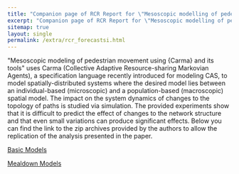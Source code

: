```yaml
---
title: "Companion page of RCR Report for \"Mesoscopic modelling of pedestrian movement using Carma and its tools\""
excerpt: "Companion page of RCR Report for \"Mesoscopic modelling of pedestrian movement using Carma and its tools\""
sitemap: true
layout: single
permalink: /extra/rcr_forecastsi.html
---
```


"Mesoscopic modeling of pedestrian movement using {Carma} and its tools" uses Carma (Collective Adaptive Resource-sharing Markovian Agents), a specification language recently introduced for modeling CAS, to model spatially-distributed systems where the desired model lies between an individual-based (microscopic) and a population-based (macroscopic) spatial model. 
The impact on the system dynamics of changes to the topology of paths is studied via simulation. 
The provided experiments show that it is difficult to predict the effect of changes to the network structure and that even small variations can produce significant effects.
Below you can find the link to the zip archives provided by the authors to allow the replication of the analysis presented in the paper.

[Basic Models](https://drive.google.com/open?id=1p4hAG7-VP7Ycpy6emHDE44yK0PiCI0aJ)

[Mealdown Models](https://drive.google.com/open?id=1tthJfJnQTKXlJNDUA6oGiZNor3emVQMq)
